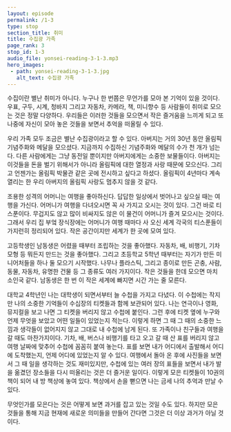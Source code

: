 ```yaml
---
layout: episode
permalink: /1-3
type: stop
section_title: 취미
title: 수집광 가족
page_rank: 3
stop_id: 1-3
audio_file: yonsei-reading-3-1-3.mp3
hero_images:
 - path: yonsei-reading-3-1-3.jpg
   alt_text: 수집광 가족
---
```

수집이란 별난 취미가 아니다. 누구나 한 번쯤은 무언가를 모아 본 기억이 있을 것이다. 우표, 구두, 시계, 청바지 그리고 자동차, 카메라, 책, 미니향수 등 사람들이 취미로 모으는 것은 정말 다양하다. 우리들은 이러한 것들을 모으면서 작은 즐거움을 느끼게 되고 또 나중에 자신이 모아 놓은 것들을 보면서 추억을 떠올릴 수 있다.

우리 가족 모두 조금은 별난 수집광이라고 할 수 있다. 아버지는 거의 30년 동안 올림픽 기념주화와 메달을 모으셨다. 지금까지 수집하신 기념주화와 메달의 수가 천 개가 넘는다. 다른 사람에게는 그냥 동전일 뿐이지만 아버지에게는 소중한 보물들이다. 아버지는 이것들을 돈을 벌기 위해서가 아니라 올림픽에 대한 열정과 사랑 때문에 모으신다. 그리고 언젠가는 올림픽 박물관 같은 곳에 전시하고 싶다고 하셨다. 올림픽이 4년마다 계속 열리는 한 우리 아버지의 올림픽 사랑도 멈추지 않을 것 같다.

조용한 성격의 어머니는 여행을 좋아하신다. 답답한 일상에서 벗어나고 싶으실 때는 여행을 가신다. 어머니가 여행을 다녀오시면 꼭 사 가지고 오시는 것이 있다. 그건 바로 티스푼이다. 무겁지도 않고 많이 비싸지도 않은 이 물건이 어머니가 즐겨 모으시는 것이다. 그래서 우리 집 부엌 장식장에는 어머니가 여행 때마다 사 오신 세계 각국의 티스푼들이 가지런히 정리되어 있다. 작은 공간이지만 세계가 한 곳에 모여 있다.

고등학생인 남동생은 어렸을 때부터 조립하는 것을 좋아했다. 자동차, 배, 비행기, 기차 모형 등 뭐든지 만드는 것을 좋아했다. 그리고 초등학교 5학년 때부터는 자기가 만든 미니어처들을 하나 둘 모으기 시작했다. 나무나 플라스틱, 그리고 종이로 만든 곤충, 사람, 동물, 자동차, 유명한 건물 등 그 종류도 여러 가지이다. 작은 것들을 한데 모으면 마치 소인국 같다. 남동생은 한 번 이 작은 세계에 빠지면 시간 가는 줄 모른다.

대학교 4학년인 나는 대학생이 되면서부터 늘 수첩을 가지고 다녔다. 이 수첩에는 작지만 나의 소중한 기억들이 수십장의 티켓들과 함께 보관되어 있다. 나는 연극이나 영화, 뮤지컬을 보고 나면 그 티켓을 버리지 않고 수첩에 붙인다. 그런 후에 티켓 옆에 누구와 언제 무엇을 보았고 어떤 일들이 있었는지 적는다. 이렇게 하면 그 때 그 때의 소중한 느낌과 생각들이 없어지지 않고 그대로 내 수첩에 남게 된다. 또 가족이나 친구들과 여행을 갈 때도 마찬가지이다. 기차, 배, 버스나 비행기를 타고 오고 갈 때 산 표를 버리지 않고 여행 날짜에 맞추어 수첩에 꼼꼼히 붙여 놓는다. 표를 보면 내가 어디에서 출발해서 어디에 도착했는지, 언제 어디에 있었는지 알 수 있다. 여행에서 돌아 온 후에 사진들을 보면서 그 때 일을 생각하는 것도 재미있지만, 수첩에 있는 여러 장의 표들을 보면서 내가 발을 옮겼던 장소들을 다시 떠올리는 것은 더 즐거운 일이다. 이렇게 모은 티켓들이 10권의 책이 되어 내 방 책상에 놓여 있다. 책상에서 손을 뻗으면 나는 금세 나의 추억과 만날 수 있다.

무엇인가를 모은다는 것은 어떻게 보면 과거를 잡고 있는 것일 수도 있다. 하지만 모은 것들을 통해 지금 현재에 새로운 의미들을 만들어 간다면 그것은 더 이상 과거가 아닐 것이다.
